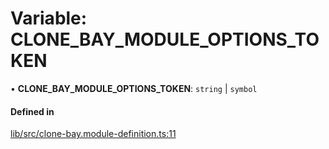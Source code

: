 # Variable: CLONE\_BAY\_MODULE\_OPTIONS\_TOKEN

• **CLONE\_BAY\_MODULE\_OPTIONS\_TOKEN**: `string` \| `symbol`

#### Defined in

[lib/src/clone-bay.module-definition.ts:11](https://github.com/joonashak/nestjs-clone-bay/blob/3e50c73/lib/src/clone-bay.module-definition.ts#L11)
